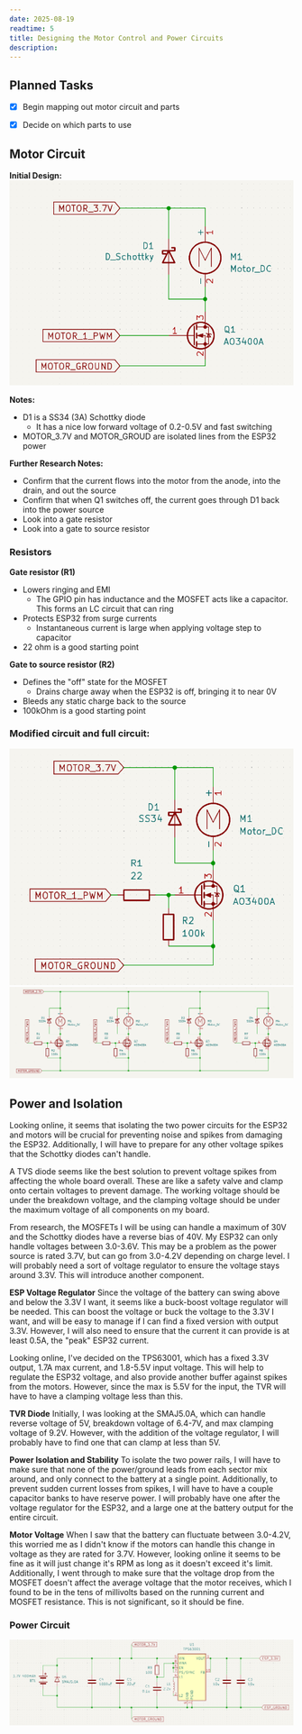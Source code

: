 ```yaml
---
date: 2025-08-19
readtime: 5 
title: Designing the Motor Control and Power Circuits
description: 
---
```


## Planned Tasks

- [x] Begin mapping out motor circuit and parts
- [x] Decide on which parts to use


## Motor Circuit

**Initial Design:**
![Initial motor circuit design for v1.0[caption]](../assets/v1.0_Initial_Motor_Design.png "Initial motor circuit design for v1.0")

**Notes:**
- D1 is a SS34 (3A) Schottky diode
	- It has a nice low forward voltage of 0.2-0.5V and fast switching
- MOTOR_3.7V and MOTOR_GROUD are isolated lines from the ESP32 power

**Further Research Notes:**
- Confirm that the current flows into the motor from the anode, into the drain, and out the source
- Confirm that when Q1 switches off, the current goes through D1 back into the power source
- Look into a gate resistor
- Look into a gate to source resistor

### Resistors

**Gate resistor (R1)**
- Lowers ringing and EMI
	- The GPIO pin has inductance and the MOSFET acts like a capacitor. This forms an LC circuit that can ring
- Protects ESP32 from surge currents
	- Instantaneous current is large when applying voltage step to capacitor
- 22 ohm is a good starting point

**Gate to source resistor (R2)**
- Defines the "off" state for the MOSFET
	- Drains charge away when the ESP32 is off, bringing it to near 0V
- Bleeds any static charge back to the source
- 100kOhm is a good starting point

### Modified circuit and full circuit:

![Modified motor cicuit with gate and gate-source resistors[caption]](../assets/v1.0_Modified_Motor_Circuit.png "Modified motor cicuit with gate and gate-source resistors")
![Full motor speed controller circuit - v1.0[caption]](../assets/v1.0_Final_Motor_Circuit.png "Full motor speed controller circuit - v1.0")




## Power and Isolation

Looking online, it seems that isolating the two power circuits for the ESP32 and motors will be crucial for preventing noise and spikes from damaging the ESP32. Additionally, I will have to prepare for any other voltage spikes that the Schottky diodes can't handle.

A TVS diode seems like the best solution to prevent voltage spikes from affecting the whole board overall. These are like a safety valve and clamp onto certain voltages to prevent damage. The working voltage should be under the breakdown voltage, and the clamping voltage should be under the maximum voltage of all components on my board. 

From research, the MOSFETs I will be using can handle a maximum of 30V and the Schottky diodes have a reverse bias of 40V. My ESP32 can only handle voltages between 3.0-3.6V. This may be a problem as the power source is rated 3.7V, but can go from 3.0-4.2V depending on charge level. I will probably need a sort of voltage regulator to ensure the voltage stays around 3.3V. This will introduce another component.

**ESP Voltage Regulator**
Since the voltage of the battery can swing above and below the 3.3V I want, it seems like a buck-boost voltage regulator will be needed. This can boost the voltage or buck the voltage to the 3.3V I want, and will be easy to manage if I can find a fixed version with output 3.3V. However, I will also need to ensure that the current it can provide is at least 0.5A, the "peak" ESP32 current. 

Looking online, I've decided on the TPS63001, which has a fixed 3.3V output, 1.7A max current, and 1.8-5.5V input voltage. This will help to regulate the ESP32 voltage, and also provide another buffer against spikes from the motors. However, since the max is 5.5V for the input, the TVR will have to have a clamping voltage less than this.

**TVR Diode**
Initially, I was looking at the SMAJ5.0A, which can handle reverse voltage of 5V, breakdown voltage of 6.4-7V, and max clamping voltage of 9.2V. However, with the addition of the voltage regulator, I will probably have to find one that can clamp at less than 5V.

**Power Isolation and Stability**
To isolate the two power rails, I will have to make sure that none of the power/ground leads from each sector mix around, and only connect to the battery at a single point. Additionally, to prevent sudden current losses from spikes, I will have to have a couple capacitor banks to have reserve power. I will probably have one after the voltage regulator for the ESP32, and a large one at the battery output for the entire circuit.

**Motor Voltage**
When I saw that the battery can fluctuate between 3.0-4.2V, this worried me as I didn't know if the motors can handle this change in voltage as they are rated for 3.7V. However, looking online it seems to be fine as it will just change it's RPM as long as it doesn't exceed it's limit. Additionally, I went through to make sure that the voltage drop from the MOSFET doesn't affect the average voltage that the motor receives, which I found to be in the tens of millivolts based on the running current and MOSFET resistance. This is not significant, so it should be fine. 


### Power Circuit 

![Board power circuit - v1.0[caption]](../assets/v1.0_Power_Circuit.png "Board power circuit - v1.0")
